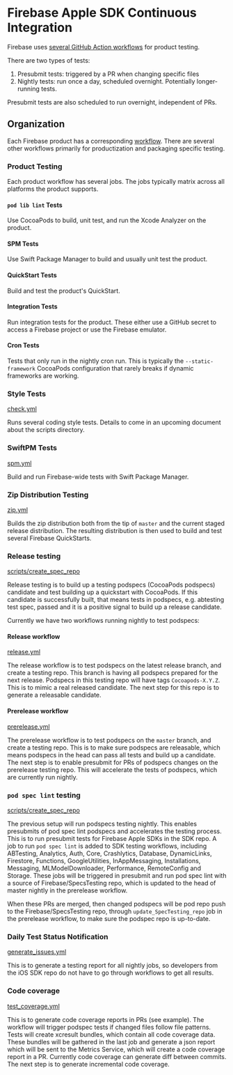 # Firebase Apple SDK Continuous Integration

Firebase uses [several GitHub Action workflows](.github/actions/) for product testing.

There are two types of tests:
1. Presubmit tests: triggered by a PR when changing specific files
2. Nightly tests: run once a day, scheduled overnight. Potentially longer-running tests.

Presubmit tests are also scheduled to run overnight, independent of PRs.

## Organization

Each Firebase product has a corresponding [workflow](../.github/workflows). There
are several other workflows primarily for productization and packaging specific testing.

### Product Testing

Each product workflow has several jobs. The jobs typically matrix across all platforms the product
supports.

#### `pod lib lint` Tests

Use CocoaPods to build, unit test, and run the Xcode Analyzer on the product.

#### SPM Tests

Use Swift Package Manager to build and usually unit test the product.

#### QuickStart Tests

Build and test the product's QuickStart.

#### Integration Tests

Run integration tests for the product. These either use a GitHub secret to access a Firebase project
or use the Firebase emulator.

#### Cron Tests

Tests that only run in the nightly cron run. This is typically the `--static-framework` CocoaPods
configuration that rarely breaks if dynamic frameworks are working.

### Style Tests
[check.yml](../.github/workflows/check.yml)

Runs several coding style tests. Details to come in an upcoming document about the scripts
directory.

### SwiftPM Tests
[spm.yml](../.github/workflows/spm.yml)

Build and run Firebase-wide tests with Swift Package Manager.

### Zip Distribution Testing
[zip.yml](../.github/workflows/zip.yml)

Builds the zip distribution both from the tip of `master` and the current staged release distribution.
The resulting distribution is then used to build and test several Firebase QuickStarts.

### Release testing
[scripts/create_spec_repo](../scripts/create_spec_repo)

Release testing is to build up a testing podspecs (CocoaPods podspecs) candidate and test building
up a quickstart with CocoaPods. If this candidate is successfully built, that means tests in
podspecs, e.g. abtesting test spec, passed and it is a positive signal to build up a release
candidate.

Currently we have two workflows running nightly to test podspecs:

#### Release workflow
[release.yml](../.github/workflows/release.yml)

The release workflow is to test podspecs on the latest release branch, and create a testing repo.
This branch is having all podspecs prepared for the next release. Podspecs in this testing repo
will have tags `Cocoapods-X.Y.Z`. This is to mimic a real released candidate. The next step for this
repo is to generate a releasable candidate.

#### Prerelease workflow
[prerelease.yml](../.github/workflows/prerelease.yml)

The prerelease workflow is to test podspecs on the `master` branch, and create a testing repo. This is
to make sure podspecs are releasable, which means podspecs in the head can pass all tests and build
up a candidate. The next step is to enable presubmit for PRs of podspecs changes on the prerelease
testing repo. This will accelerate the tests of podspecs, which are currently run nightly.

### `pod spec lint` testing
[scripts/create_spec_repo](../scripts/create_spec_repo)

The previous setup will run podspecs testing nightly. This enables presubmits of pod spec lint
podspecs and accelerates the testing process. This is to run presubmit tests for Firebase Apple SDKs
in the SDK repo. A job to run `pod spec lint` is added to SDK testing workflows, including ABTesting,
Analytics, Auth, Core, Crashlytics, Database, DynamicLinks, Firestore, Functions, GoogleUtilities,
InAppMessaging, Installations, Messaging, MLModelDownloader, Performance, RemoteConfig and Storage.
These jobs will be triggered in presubmit and run pod spec lint with a source of
Firebase/SpecsTesting repo, which is updated to the head of master nightly in the prerelease
workflow.

When these PRs are merged, then changed podspecs will be pod repo push to the Firebase/SpecsTesting
repo, through `update_SpecTesting_repo` job in the prerelease workflow, to make sure the podspec repo
is up-to-date.

### Daily Test Status Notification
[generate_issues.yml](../.github/workflows/generate_issues.yml)

This is to generate a testing report for all nightly jobs, so developers from the iOS SDK repo do
not have to go through workflows to get all results.

### Code coverage
[test_coverage.yml](../.github/workflows/test_coverage.yml)

This is to generate code coverage reports in PRs (see example). The workflow will trigger podspec
tests if changed files follow file patterns. Tests will create xcresult bundles, which contain all
code coverage data. These bundles will be gathered in the last job and generate a json report which
will be sent to the Metrics Service, which will create a code coverage report in a PR. Currently
code coverage can generate diff between commits. The next step is to generate incremental code
coverage.

